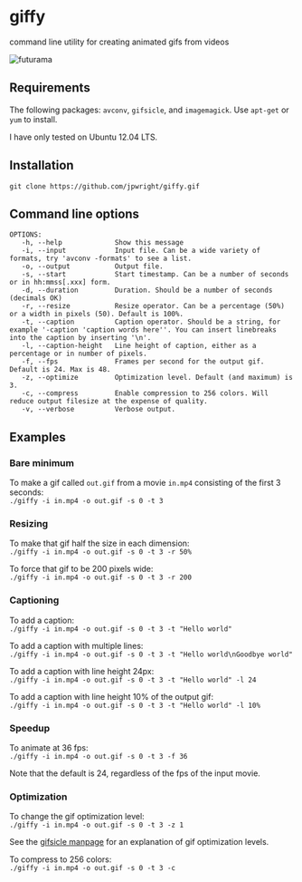 giffy
=====

command line utility for creating animated gifs from videos

![futurama](https://raw.github.com/jpwright/giffy/master/farnsworth.gif)

Requirements
------------
The following packages: `avconv`, `gifsicle`, and `imagemagick`. Use `apt-get` or `yum` to install.

I have only tested on Ubuntu 12.04 LTS.

Installation
------------
`git clone https://github.com/jpwright/giffy.gif`

Command line options
--------------------

    OPTIONS:
       -h, --help             Show this message
       -i, --input            Input file. Can be a wide variety of formats, try 'avconv -formats' to see a list.
       -o, --output           Output file. 
       -s, --start            Start timestamp. Can be a number of seconds or in hh:mmss[.xxx] form.
       -d, --duration         Duration. Should be a number of seconds (decimals OK)
       -r, --resize           Resize operator. Can be a percentage (50%) or a width in pixels (50). Default is 100%.
       -t, --caption          Caption operator. Should be a string, for example '-caption 'caption words here''. You can insert linebreaks into the caption by inserting '\n'.
       -l, --caption-height   Line height of caption, either as a percentage or in number of pixels.
       -f, --fps              Frames per second for the output gif. Default is 24. Max is 48.
       -z, --optimize         Optimization level. Default (and maximum) is 3.
       -c, --compress         Enable compression to 256 colors. Will reduce output filesize at the expense of quality.
       -v, --verbose          Verbose output.
   
Examples
--------

### Bare minimum
To make a gif called `out.gif` from a movie `in.mp4` consisting of the first 3 seconds:<br />
`./giffy -i in.mp4 -o out.gif -s 0 -t 3`

### Resizing
To make that gif half the size in each dimension:<br />
`./giffy -i in.mp4 -o out.gif -s 0 -t 3 -r 50%`

To force that gif to be 200 pixels wide:<br />
`./giffy -i in.mp4 -o out.gif -s 0 -t 3 -r 200`

### Captioning
To add a caption:<br />
`./giffy -i in.mp4 -o out.gif -s 0 -t 3 -t "Hello world"`

To add a caption with multiple lines:<br />
`./giffy -i in.mp4 -o out.gif -s 0 -t 3 -t "Hello world\nGoodbye world"`

To add a caption with line height 24px:<br />
`./giffy -i in.mp4 -o out.gif -s 0 -t 3 -t "Hello world" -l 24`

To add a caption with line height 10% of the output gif:<br />
`./giffy -i in.mp4 -o out.gif -s 0 -t 3 -t "Hello world" -l 10%`

### Speedup
To animate at 36 fps:<br />
`./giffy -i in.mp4 -o out.gif -s 0 -t 3 -f 36`

Note that the default is 24, regardless of the fps of the input movie.

### Optimization
To change the gif optimization level:<br />
`./giffy -i in.mp4 -o out.gif -s 0 -t 3 -z 1`

See the [gifsicle manpage](http://www.lcdf.org/gifsicle/man.html) for an explanation of gif optimization levels.<br />

To compress to 256 colors:<br />
`./giffy -i in.mp4 -o out.gif -s 0 -t 3 -c`


